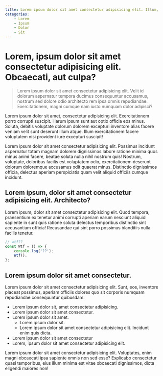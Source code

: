 ```yaml
---
title: Lorem ipsum dolor sit amet consectetur adipisicing elit. Illum, vitae.
categories:
    - Lorem
    - Ipsum
    - Dolor
    - Sit
---
```


# Lorem, ipsum dolor sit amet consectetur adipisicing elit. Obcaecati, aut culpa?

> Lorem ipsum dolor sit amet consectetur adipisicing elit. Velit id dolorum aspernatur tempora ducimus consequuntur accusamus, nostrum sed dolore odio architecto rem ipsa omnis repudiandae. Exercitationem, magni cumque nam iusto numquam dolor adipisci?

Lorem ipsum dolor sit amet, consectetur adipisicing elit. Exercitationem porro corrupti suscipit. Harum ipsum sunt aut optio officia eos minus. Soluta, debitis voluptate dolorum dolorem excepturi inventore alias facere veniam velit sunt deserunt illum atque. Illum exercitationem facere voluptatem nisi provident iure excepturi suscipit!

Lorem ipsum dolor sit amet consectetur adipisicing elit. Possimus incidunt aspernatur totam magnam dolorem dignissimos labore ratione minima quos minus animi facere, beatae soluta nulla nihil nostrum quis! Nostrum, voluptate, doloribus facilis est voluptatem odio, exercitationem deserunt dolorum doloremque accusamus odit quaerat minus. Distinctio dignissimos officia, delectus aperiam perspiciatis quam velit aliquid officiis cumque incidunt.

## Lorem ipsum, dolor sit amet consectetur adipisicing elit. Architecto?

Lorem ipsum, dolor sit amet consectetur adipisicing elit. Quod tempora, praesentium ex tenetur animi corrupti aperiam earum nesciunt aliquid sapiente in sunt quis ratione soluta delectus temporibus distinctio sint accusantium officia! Recusandae qui sint porro possimus blanditiis nulla facilis tenetur.

```js
// wtf??
const Wtf = () => {
    console.log('??');
    Wtf();
};
```

## Lorem ipsum dolor sit amet consectetur.

Lorem ipsum dolor sit amet consectetur adipisicing elit. Sunt, eos, inventore placeat possimus, aperiam officiis dolores quo sit corporis numquam repudiandae consequuntur quibusdam.

-   Lorem ipsum dolor sit, amet consectetur adipisicing.
-   Lorem ipsum dolor sit amet consectetur.
-   Lorem ipsum dolor sit amet.
    -   Lorem ipsum dolor sit.
    -   Lorem ipsum dolor sit amet consectetur adipisicing elit. Incidunt enim quis dicta.
-   Lorem ipsum dolor sit amet consectetur
-   Lorem, ipsum dolor sit amet consectetur adipisicing elit.

Lorem ipsum dolor sit amet consectetur adipisicing elit. Voluptates, enim magni obcaecati ipsa sapiente omnis non sed esse? Explicabo consectetur quasi temporibus, eius illum minima est vitae obcaecati dignissimos, dicta eligendi maiores non!
